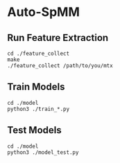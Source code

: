 # Auto-SpMM

## Run Feature Extraction
```shell
cd ./feature_collect
make  
./feature_collect /path/to/you/mtx
```

## Train Models
```shell
cd ./model
python3 ./train_*.py
```
## Test Models
```shell
cd ./model
python3 ./model_test.py
```
